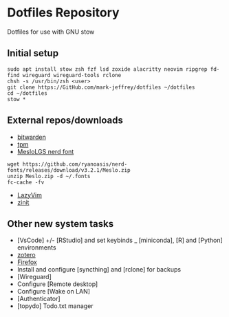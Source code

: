 # Dotfiles Repository 

Dotfiles for use with GNU stow

## Initial setup

```{shell}
sudo apt install stow zsh fzf lsd zoxide alacritty neovim ripgrep fd-find wireguard wireguard-tools rclone
chsh -s /usr/bin/zsh <user>
git clone https://GitHub.com/mark-jeffrey/dotfiles ~/dotfiles
cd ~/dotfiles
stow *
```

## External repos/downloads

- [bitwarden](https://bitwarden.com/download/)
- [tpm](https://github.com/tmux-plugins/tpm)
- [MesloLGS nerd font](https://www.nerdfonts.com/font-downloads)

```{shell}
wget https://github.com/ryanoasis/nerd-fonts/releases/download/v3.2.1/Meslo.zip
unzip Meslo.zip -d ~/.fonts
fc-cache -fv
```
- [LazyVim](https://www.lazyvim.org/installation)
- [zinit](https://github.com/zdharma-continuum/zinit?tab=readme-ov-file#install)

## Other new system tasks

- [VsCode] +/- [RStudio] and set keybinds
_ [miniconda], [R] and [Python] environments
- [zotero](https://github.com/retorquere/zotero-deb)
- [Firefox](https://www.mozilla.org/en-GB/firefox/new/)
- Install and configure [syncthing] and [rclone] for backups
- [Wireguard]
- Configure [Remote desktop]
- Configure [Wake on LAN]
- [Authenticator]
- [topydo] Todo.txt manager
